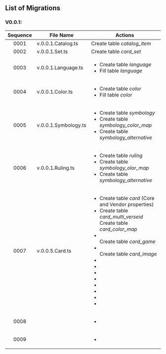 ## List of Migrations
### V0.0.1:
| Sequence | File Name | Actions |
| :------: | --------- | ------- |
| 0001 | v.0.0.1.Catalog.ts | Create table _catalog_item_|
| 0002 | v.0.0.1.Set.ts| Create table _card_set_|
| 0003 | v.0.0.1.Language.ts| <ul><li>Create table _language_</li><li>Fill table _language_</li></ul>|
| 0004 | v.0.0.1.Color.ts| <ul><li>Create table _color_</li><li>Fill table _color_</li></ul>|
| 0005 | v.0.0.1.Symbology.ts| <ul><li>Create table _symbology_</li><li>Create table _symbology_color_map_</li><li>Create table _symbology_alternative_</li></ul>|
| 0006 | v.0.0.1.Ruling.ts| <ul><li>Create table _ruling_</li><li>Create table _symbology_olor_map_</li><li>Create table _symbology_alternative_</li></ul>|
| 0007 | v.0.0.5.Card.ts | <ul><li>Create table _card_ (Core and Vendor properties)</li><li>Create table _card_multi_verseid_</li>Create table _card_color_map_<li></li>Create table _card_game_<li></li>Create table _card_image_<li></li><li></li><li></li><li></li><li></li><li></li><li></li><li></li></ul>|
| 0008 | |<ul><li></li></ul>|
| 0009 | |<ul><li></li></ul>|
